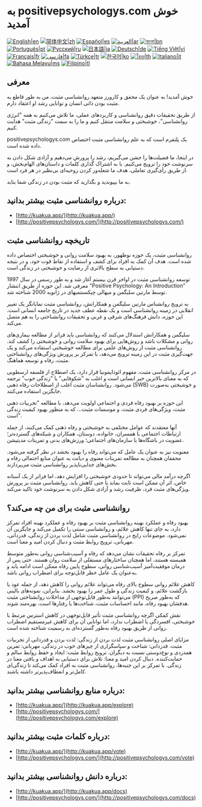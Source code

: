 # به positivepsychologys.com خوش آمدید

[![English|en](https://img.shields.io/badge/lang-en-green.svg)](README.md)
[![简体中文|zh](https://img.shields.io/badge/lang-zh-red.svg)](README.zh.md)
[![Español|es](https://img.shields.io/badge/lang-es-yellow.svg)](README.es.md)
[![العربية|ar](https://img.shields.io/badge/lang-ar-lightgrey.svg)](README.ar.md)
[![বাংলা|bn](https://img.shields.io/badge/lang-bn-blue.svg)](README.bn.md)
[![Português|pt](https://img.shields.io/badge/lang-pt-brightgreen.svg)](README.pt.md)
[![Русский|ru](https://img.shields.io/badge/lang-ru-darkblue.svg)](README.ru.md)
[![日本語|ja](https://img.shields.io/badge/lang-ja-orange.svg)](README.ja.md)
[![Deutsch|de](https://img.shields.io/badge/lang-de-black.svg)](README.de.md)
[![Tiếng Việt|vi](https://img.shields.io/badge/lang-vi-darkgreen.svg)](README.vi.md)
[![Français|fr](https://img.shields.io/badge/lang-fr-blue.svg)](README.fr.md)
[![فارسی|fa](https://img.shields.io/badge/lang-fa-purple.svg)](README.fa.md)
[![Türkçe|tr](https://img.shields.io/badge/lang-tr-darkred.svg)](README.tr.md)
[![한국어|ko](https://img.shields.io/badge/lang-ko-cyan.svg)](README.ko.md)
[![ไทย|th](https://img.shields.io/badge/lang-th-gold.svg)](README.th.md)
[![Italiano|it](https://img.shields.io/badge/lang-it-darkorange.svg)](README.it.md)
[![Bahasa Melayu|ms](https://img.shields.io/badge/lang-ms-teal.svg)](README.ms.md)
[![Filipino|tl](https://img.shields.io/badge/lang-tl-pink.svg)](README.tl.md)

## معرفی

خوش آمدید! به عنوان یک محقق و کارورز متعهد روانشناسی مثبت، من به طور قاطع به مثبت بودن ذاتی انسان و توانایی رشد او اعتقاد دارم.

از طریق تحقیقات دقیق روانشناسی و کاربردهای عملی، ما تلاش می‌کنیم به همه "انرژی روانشناسی"، خوشبختی و سلامت منتقل کنیم و ما را به سمت "زندگی مثبت" هدایت کنیم.

positivepsychologys.com یک پلتفرم است که به علم روانشناسی مثبت اختصاص داده شده است.

در اینجا، ما فضیلت‌ها را جشن می‌گیریم، رشد را پرورش می‌دهیم و آزادی شکل دادن به سرنوشت خود را ترویج می‌کنیم. با به اشتراک گذاری کلمات و داستان‌های الهام‌بخش، و از طریق رأی‌گیری تعاملی، هدف ما شعله‌ور کردن روحیه‌ای بی‌نظیر در هر فرد است.

به ما بپیوندید و بگذارید که مثبت بودن در زندگی شما بتابد.

## درباره روانشناسی مثبت بیشتر بدانید:

- [http://kuakua.app/](http://kuakua.app/)
- [http://positivepsychologys.com/](http://positivepsychologys.com/)

## تاریخچه روانشناسی مثبت

روانشناسی مثبت، یک حوزه نوظهور، به بهبود سلامت روانی و خوشبختی اختصاص داده شده است. هدف آن کمک به افراد برای کشف و استفاده از نقاط قوت خود، و در نتیجه دستیابی به سطح بالاتری از رضایت و خوشبختی در زندگی است.

توسعه روانشناسی مثبت در اواخر قرن بیستم آغاز شد و به طور رسمی در سال 1997 معرفی شد. این حوزه از طریق انتشار "Positive Psychology: An Introduction" توسط مارتین سلیگمن و میهالی چیکسنتمیهای در ژانویه 2000 شناخته شد.

به ترویج روانشناس مارتین سلیگمن و همکارانش، روانشناسی مثبت نمایانگر یک تغییر انقلابی در زمینه روانشناسی است و یک نقطه عطف جدید در تاریخ جامعه انسانی است. این حوزه، دانش فرهنگ‌های شرقی و غربی و تحقیقات روانشناختی را به هم متصل می‌کند.

سلیگمن و همکارانش استدلال می‌کنند که روانشناسی باید فراتر از مطالعه بیماری‌های روانی و مشکلات باشد و روش‌هایی برای بهبود سلامت روانی و خوشبختی را کشف کند. روانشناسی مثبت از روش‌های علمی برای مطالعه خوشبختی استفاده می‌کند و یک جهت‌گیری مثبت در این زمینه ترویج می‌دهد، با تمرکز بر پرورش ویژگی‌های روانشناختی مثبت، رفاه و توسعه هماهنگ.

در مرکز روانشناسی مثبت، مفهوم ائودایمونیا قرار دارد، یک اصطلاح از فلسفه ارسطویی که به معنای بالاترین خیر انسانی است و اغلب به "شکوفایی" یا "زندگی خوب" ترجمه می‌شود. روانشناسان مثبت اغلب از اصطلاحات رفاه ذهنی (SWB) و خوشبختی به‌صورت جایگزین استفاده می‌کنند.

این حوزه بر بهبود رفاه فردی و اجتماعی اولویت می‌دهد، با مطالعه "تجربیات ذهنی مثبت، ویژگی‌های فردی مثبت، و موسسات مثبت... که به منظور بهبود کیفیت زندگی است".

آنها معتقدند که عوامل مختلفی به خوشبختی و رفاه ذهنی کمک می‌کنند، از جمله ارتباطات اجتماعی با همسران، خانواده، دوستان، همکاران و شبکه‌های گسترده‌تر؛ عضویت در باشگاه‌ها یا سازمان‌های اجتماعی؛ ورزش‌های بدنی و تمرینات مدیتیشن.

معنویت نیز به عنوان یک عامل که می‌تواند رفاه را بهبود بخشد در نظر گرفته می‌شود. محققان همچنان به مطالعه تمرینات معنوی و دیانت به عنوان منابع احتمالی رفاه و بخش‌های جدایی‌ناپذیر روانشناسی مثبت می‌پردازند.

اگرچه درآمد مالی می‌تواند تا حدودی خوشبختی را افزایش دهد، اما فراتر از یک آستانه خاص، اثر آن ممکن است ثابت بماند یا حتی کاهش یابد. روانشناسی مثبت بر پرورش ویژگی‌های مثبت فرد، ظرفیت رشد و آزادی شکل دادن به سرنوشت خود تاکید می‌کند.

## روانشناسی مثبت برای من چه می‌کند؟

بهبود رفاه و عملکرد بهینه روانشناسی مثبت بر بهبود رفاه و عملکرد بهینه افراد تمرکز دارد، به جای تنها کاهش علائم، و روانشناسی سنتی را تکمیل می‌کند و جایگزین آن نمی‌شود. موضوعات رایج در روانشناسی مثبت شامل لذت بردن از زندگی، قدردانی، مهربانی، ترویج روابط مثبت و دنبال کردن امید و معنا است.

تمرکز بر رفاه تحقیقات نشان می‌دهد که رفاه و آسیب‌شناسی روانی به‌طور متوسط همبسته هستند، اما همچنان ساختارهای مستقلی از سلامت روان هستند. حتی پس از درمان موفقیت‌آمیز آسیب‌شناسی روانی، سطوح پایین رفاه ممکن است ادامه یابد و به‌عنوان یک عامل خطر قابل‌توجه برای اضطراب روانی باشد.

کاهش علائم روانی سطوح بالای رفاه می‌تواند علائم روانی را کاهش دهد، از جمله عود یا بازگشت علائم، و کیفیت زندگی و طول عمر را بهبود بخشد. بنابراین، نمونه‌های بالینی می‌توانند به‌طور قابل‌توجهی از مداخلات روانشناختی مثبت (PPI) که به‌طور صریح هدفشان بهبود رفاه، مانند احساسات مثبت، شناخت‌ها یا رفتارها است، بهره‌مند شوند.

نقش کمکی اگرچه روانشناسی مثبت تأثیر قابل‌توجهی در کاهش استرس مرتبط با خوشبختی، افسردگی یا اضطراب ندارد، اما توانایی آن برای کاهش غیرمستقیم اضطراب روانی از طریق بهبود رفاه به‌طور گسترده‌ای به رسمیت شناخته شده است.

مزایای اصلی روانشناسی مثبت لذت بردن از زندگی: لذت بردن و قدردانی از تجربیات مثبت. قدردانی: شناخت و سپاسگزاری از چیزهای خوب در زندگی. مهربانی: تمرین همدردی و نوع‌دوستی نسبت به دیگران. ترویج روابط مثبت: ایجاد و حفظ روابط سالم و حمایت‌کننده. دنبال کردن امید و معنا: تلاش برای دستیابی به اهداف و یافتن معنا در زندگی. با تمرکز بر این جنبه‌ها، روانشناسی مثبت به افراد کمک می‌کند تا زندگی‌ای کامل‌تر و انعطاف‌پذیرتر داشته باشند.

## درباره منابع روانشناسی بیشتر بدانید:

- [http://kuakua.app/](http://kuakua.app/explore)
- [http://positivepsychologys.com/](http://positivepsychologys.com/explore)

## درباره کلمات مثبت بیشتر بدانید:

- [http://kuakua.app/](http://kuakua.app/vote)
- [http://positivepsychologys.com/](http://positivepsychologys.com/vote)

## درباره دانش روانشناسی بیشتر بدانید:

- [http://kuakua.app/](http://kuakua.app/docs)
- [http://positivepsychologys.com/](http://positivepsychologys.com/docs)
